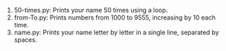 1. 50-times.py: Prints your name 50 times using a loop.
2. from-To.py: Prints numbers from 1000 to 9555, increasing by 10 each time.
3. name.py: Prints your name letter by letter in a single line, separated by spaces.
